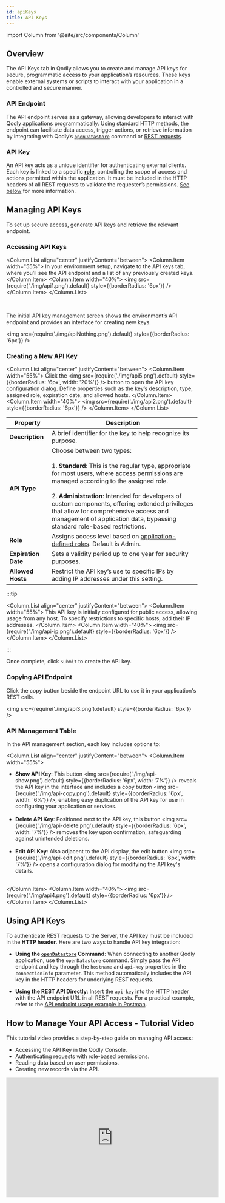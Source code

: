 ```yaml
---
id: apiKeys
title: API Keys
---
```


import Column from '@site/src/components/Column'


## Overview

The API Keys tab in Qodly allows you to create and manage API keys for secure, programmatic access to your application’s resources. These keys enable external systems or scripts to interact with your application in a controlled and secure manner. 


### API Endpoint

The API endpoint serves as a gateway, allowing developers to interact with Qodly applications programmatically. Using standard HTTP methods, the endpoint can facilitate data access, trigger actions, or retrieve information by integrating with Qodly’s [`openDatastore`](../language/commands/openDatastore.md) command or [REST requests](../api/overview.md).

### API Key

An API key acts as a unique identifier for authenticating external clients. Each key is linked to a specific [**role**](../studio/roles/rolesPrivilegesOverview.md), controlling the scope of access and actions permitted within the application. It must be included in the HTTP headers of all REST requests to validate the requester’s permissions. [See below](#using-api-keys) for more information.


## Managing API Keys

To set up secure access, generate API keys and retrieve the relevant endpoint.

### Accessing API Keys

<Column.List align="center" justifyContent="between">
    <Column.Item width="55%">
        In your environment setup, navigate to the API keys tab, where you’ll see the API endpoint and a list of any previously created keys.
    </Column.Item>
    <Column.Item width="40%">
        <img src={require('./img/api1.png').default} style={{borderRadius: '6px'}} />
    </Column.Item>
</Column.List>

<br/>

The initial API key management screen shows the environment’s API endpoint and provides an interface for creating new keys.

<img src={require('./img/apiNothing.png').default} style={{borderRadius: '6px'}} />


### Creating a New API Key

<Column.List align="center" justifyContent="between">
    <Column.Item width="55%">
        Click the <img src={require('./img/api5.png').default} style={{borderRadius: '6px', width: '20%'}} /> button to open the API key configuration dialog. Define properties such as the key’s description, type, assigned role, expiration date, and allowed hosts.
    </Column.Item>
    <Column.Item width="40%">
        <img src={require('./img/api2.png').default} style={{borderRadius: '6px'}} />
    </Column.Item>
</Column.List>


| Property           | Description                                                                                                            |
|--------------------|------------------------------------------------------------------------------------------------------------------------|
| **Description**    | A brief identifier for the key to help recognize its purpose. |
| **API Type** | Choose between two types:<br/><br/>1. **Standard**: This is the regular type, appropriate for most users, where access permissions are managed according to the assigned role.<br/><br/>2. **Administration**: Intended for developers of custom components, offering extended privileges that allow for comprehensive access and management of application data, bypassing standard role-based restrictions. |
| **Role**           | Assigns access level based on [application-defined roles](../studio/roles/rolesPrivilegesOverview.md). Default is Admin. |
| **Expiration Date** | Sets a validity period up to one year for security purposes. |
| **Allowed Hosts**  | Restrict the API key’s use to specific IPs by adding IP addresses under this setting. |


:::tip

<Column.List align="center" justifyContent="between">
    <Column.Item width="55%">
        This API key is initially configured for public access, allowing usage from any host. To specify restrictions to specific hosts, add their IP addresses.
    </Column.Item>
    <Column.Item width="40%">
        <img src={require('./img/api-ip.png').default} style={{borderRadius: '6px'}} />
    </Column.Item>
</Column.List>

:::

Once complete, click `Submit` to create the API key.


### Copying API Endpoint

Click the copy button beside the endpoint URL to use it in your application's REST calls.

<img src={require('./img/api3.png').default} style={{borderRadius: '6px'}} />


### API Management Table

In the API management section, each key includes options to:

<Column.List align="center" justifyContent="between">
    <Column.Item width="55%">
        <ul>
            <li><strong>Show API Key</strong>: This button <img src={require('./img/api-show.png').default} style={{borderRadius: '6px', width: '7%'}} /> reveals the API key in the interface and includes a copy button <img src={require('./img/api-copy.png').default} style={{borderRadius: '6px', width: '6%'}} />, enabling easy duplication of the API key for use in configuring your application or services.</li><br/>
            <li><strong>Delete API Key</strong>: Positioned next to the API key, this button <img src={require('./img/api-delete.png').default} style={{borderRadius: '6px', width: '7%'}} /> removes the key upon confirmation, safeguarding against unintended deletions.</li><br/>
            <li><strong>Edit API Key</strong>: Also adjacent to the API display, the edit button <img src={require('./img/api-edit.png').default} style={{borderRadius: '6px', width: '7%'}} /> opens a configuration dialog for modifying the API key's details.</li><br/>
        </ul>
    </Column.Item>
    <Column.Item width="40%">
        <img src={require('./img/api4.png').default} style={{borderRadius: '6px'}} />
    </Column.Item>
</Column.List>


## Using API Keys

To authenticate REST requests to the Server, the API key must be included in the **HTTP header**. Here are two ways to handle API key integration:

- **Using the [`openDatastore`](../language/commands/openDatastore.md) Command**: When connecting to another Qodly application, use the `openDatastore` command. Simply pass the API endpoint and key through the `hostname` and `api-key` properties in the `connectionInfo` parameter. This method automatically includes the API key in the HTTP headers for underlying REST requests.

- **Using the REST API Directly**: Insert the `api-key` into the HTTP header with the API endpoint URL in all REST requests. For a practical example, refer to the [API endpoint usage example in Postman](../api/overview.md#api-endpoint-usage-example-in-postman).


## How to Manage Your API Access - Tutorial Video

This tutorial video provides a step-by-step guide on managing API access:

- Accessing the API Key in the Qodly Console.
- Authenticating requests with role-based permissions.
- Reading data based on user permissions.
- Creating new records via the API.

<iframe width="560" height="315" src="https://www.youtube.com/embed/0NafveAMEHg?si=JfA7PYZnJYZVdwJ7" title="YouTube video player" frameborder="0" allow="accelerometer; autoplay; clipboard-write; encrypted-media; gyroscope; picture-in-picture; web-share" referrerpolicy="strict-origin-when-cross-origin" allowfullscreen></iframe>
